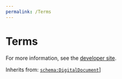 ```yaml
---
permalink: /Terms
---
```


# Terms


For more information, see the [developer site](https://developer.openactive.io/data-model/types/terms).

Inherits from: [`schema:DigitalDocument`](https://schema.org/DigitalDocument)]
